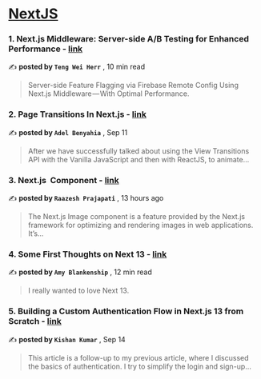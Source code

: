 
<h1><a href=https://medium.com/tag/nextjs/recommended target="_blank" rel="noopener noreferrer">NextJS</a></h1>
<h3>1. Next.js Middleware: Server-side A/B Testing for Enhanced Performance - <a href=https://medium.com/gitconnected/next-js-middleware-server-side-a-b-testing-for-enhanced-performance-f13ed0aa0b40?source=tag_recommended_feed---------0-107----------nextjs----------00d278d3_b31c_462d_aa72_a9d92b300767------- target="_blank" rel="noopener noreferrer">link</a></h3>

✍️ **posted by `Teng Wei Herr`** <date> , 10 min read</date>

<blockquote>Server-side Feature Flagging via Firebase Remote Config Using Next.js Middleware — With Optimal Performance.</blockquote>

<h3>2. Page Transitions In Next.js - <a href=https://medium.com/javascript-in-plain-english/page-transitions-in-next-js-ba0c9fc2c849?source=tag_recommended_feed---------1-85----------nextjs----------00d278d3_b31c_462d_aa72_a9d92b300767------- target="_blank" rel="noopener noreferrer">link</a></h3>

✍️ **posted by `Adel Benyahia`** <date> , Sep 11</date>

<blockquote>After we have successfully talked about using the View Transitions API with the Vanilla JavaScript and then with ReactJS, to animate…</blockquote>

<h3>3. Next.js <Image /> Component - <a href=https://medium.com/readytowork-org/next-js-image-component-f302d2f465e9?source=tag_recommended_feed---------2-84----------nextjs----------00d278d3_b31c_462d_aa72_a9d92b300767------- target="_blank" rel="noopener noreferrer">link</a></h3>

✍️ **posted by `Raazesh Prajapati`** <date> , 13 hours ago</date>

<blockquote>The Next.js Image component is a feature provided by the Next.js framework for optimizing and rendering images in web applications. It’s…</blockquote>

<h3>4. Some First Thoughts on Next 13 - <a href=https://medium.com/better-programming/some-first-thoughts-on-next-13-922a6a6c5200?source=tag_recommended_feed---------3-107----------nextjs----------00d278d3_b31c_462d_aa72_a9d92b300767------- target="_blank" rel="noopener noreferrer">link</a></h3>

✍️ **posted by `Amy Blankenship`** <date> , 12 min read</date>

<blockquote>I really wanted to love Next 13.</blockquote>

<h3>5. Building a Custom Authentication Flow in Next.js 13 from Scratch - <a href=https://medium.com/stackademic/building-a-custom-authentication-flow-in-next-js-13-from-scratch-11bd4349c511?source=tag_recommended_feed---------4-85----------nextjs----------00d278d3_b31c_462d_aa72_a9d92b300767------- target="_blank" rel="noopener noreferrer">link</a></h3>

✍️ **posted by `Kishan Kumar`** <date> , Sep 14</date>

<blockquote>This article is a follow-up to my previous article, where I discussed the basics of authentication. I try to simplify the login and sign-up…</blockquote>


